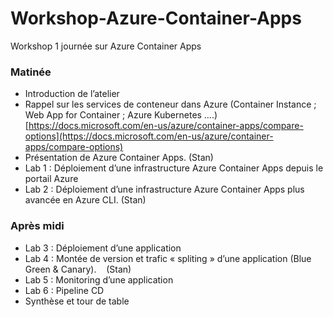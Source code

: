 # Workshop-Azure-Container-Apps
Workshop 1 journée sur Azure Container Apps

### Matinée
-   Introduction de l’atelier
-   Rappel sur les services de conteneur dans Azure (Container Instance ; Web App for Container ; Azure Kubernetes ….) [https://docs.microsoft.com/en-us/azure/container-apps/compare-options](https://docs.microsoft.com/en-us/azure/container-apps/compare-options)
-   Présentation de Azure Container Apps. (Stan)
-   Lab 1 : Déploiement d’une infrastructure Azure Container Apps depuis le portail Azure
-   Lab 2 : Déploiement d’une infrastructure Azure Container Apps plus avancée en Azure CLI. (Stan)

### Après midi
-   Lab 3 : Déploiement d’une application
-   Lab 4 : Montée de version et trafic « spliting » d’une application (Blue Green & Canary).    (Stan)
-   Lab 5 : Monitoring d’une application
-   Lab 6 : Pipeline CD
-   Synthèse et tour de table
